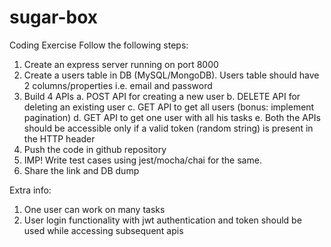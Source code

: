 # sugar-box

Coding Exercise
Follow the following steps:
1.	Create an express server running on port 8000
2.	Create a users table in DB (MySQL/MongoDB). Users table should have 2 columns/properties i.e. email and password
3.	Build 4 APIs
a.	POST API for creating a new user
b.	DELETE API for deleting an existing user
c.	GET API to get all users (bonus: implement pagination)
d.	GET API to get one user with all his tasks
e.	Both the APIs should be accessible only if a valid token (random string) is present in the   HTTP header
4.	Push the code in github repository
5.	IMP! Write test cases using jest/mocha/chai for the same.
6.	Share the link and DB dump

Extra info:
1.	One user can work on many tasks
2.	User login functionality with jwt authentication and token should be used while accessing subsequent apis 
